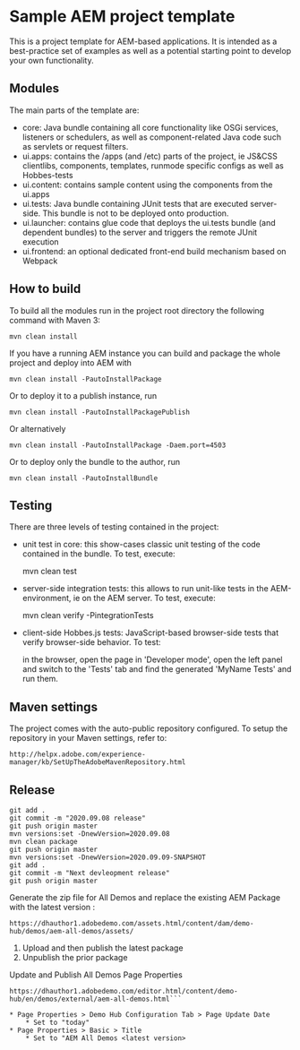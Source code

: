 # Sample AEM project template

This is a project template for AEM-based applications. It is intended as a best-practice set of examples as well as a potential starting point to develop your own functionality.

## Modules

The main parts of the template are:

* core: Java bundle containing all core functionality like OSGi services, listeners or schedulers, as well as component-related Java code such as servlets or request filters.
* ui.apps: contains the /apps (and /etc) parts of the project, ie JS&CSS clientlibs, components, templates, runmode specific configs as well as Hobbes-tests
* ui.content: contains sample content using the components from the ui.apps
* ui.tests: Java bundle containing JUnit tests that are executed server-side. This bundle is not to be deployed onto production.
* ui.launcher: contains glue code that deploys the ui.tests bundle (and dependent bundles) to the server and triggers the remote JUnit execution
* ui.frontend: an optional dedicated front-end build mechanism based on Webpack

## How to build

To build all the modules run in the project root directory the following command with Maven 3:

    mvn clean install

If you have a running AEM instance you can build and package the whole project and deploy into AEM with

    mvn clean install -PautoInstallPackage

Or to deploy it to a publish instance, run

    mvn clean install -PautoInstallPackagePublish

Or alternatively

    mvn clean install -PautoInstallPackage -Daem.port=4503

Or to deploy only the bundle to the author, run

    mvn clean install -PautoInstallBundle

## Testing

There are three levels of testing contained in the project:

* unit test in core: this show-cases classic unit testing of the code contained in the bundle. To test, execute:

    mvn clean test

* server-side integration tests: this allows to run unit-like tests in the AEM-environment, ie on the AEM server. To test, execute:

    mvn clean verify -PintegrationTests

* client-side Hobbes.js tests: JavaScript-based browser-side tests that verify browser-side behavior. To test:

    in the browser, open the page in 'Developer mode', open the left panel and switch to the 'Tests' tab and find the generated 'MyName Tests' and run them.

## Maven settings

The project comes with the auto-public repository configured. To setup the repository in your Maven settings, refer to:

    http://helpx.adobe.com/experience-manager/kb/SetUpTheAdobeMavenRepository.html


## Release

```
git add .
git commit -m "2020.09.08 release"
git push origin master
mvn versions:set -DnewVersion=2020.09.08
mvn clean package
git push origin master
mvn versions:set -DnewVersion=2020.09.09-SNAPSHOT
git add .
git commit -m "Next devleopment release"
git push origin master

```

Generate the zip file for All Demos and replace the existing AEM Package with the latest version :

```
https://dhauthor1.adobedemo.com/assets.html/content/dam/demo-hub/demos/aem-all-demos/assets/
```

1. Upload and then publish the latest package
2. Unpublish the prior package

Update and Publish All Demos Page Properties

```
https://dhauthor1.adobedemo.com/editor.html/content/demo-hub/en/demos/external/aem-all-demos.html```

* Page Properties > Demo Hub Configuration Tab > Page Update Date
    * Set to "today"
* Page Properties > Basic > Title
    * Set to "AEM All Demos <latest version>

